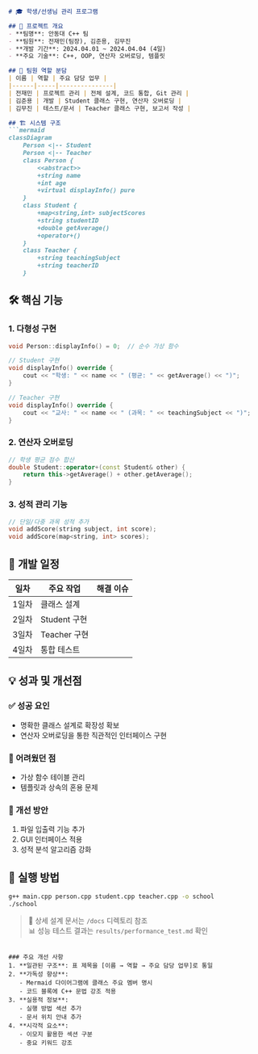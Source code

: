 ```markdown
# 🎓 학생/선생님 관리 프로그램

## 📌 프로젝트 개요
- **팀명**: 안동대 C++ 팀  
- **팀원**: 전재민(팀장), 김준용, 김무진  
- **개발 기간**: 2024.04.01 ~ 2024.04.04 (4일)  
- **주요 기술**: C++, OOP, 연산자 오버로딩, 템플릿  

## 👥 팀원 역할 분담
| 이름 | 역할 | 주요 담당 업무 |
|------|-----|---------------|
| 전재민 | 프로젝트 관리 | 전체 설계, 코드 통합, Git 관리 |
| 김준용 | 개발 | Student 클래스 구현, 연산자 오버로딩 |
| 김무진 | 테스트/문서 | Teacher 클래스 구현, 보고서 작성 |

## 🏗️ 시스템 구조
```mermaid
classDiagram
    Person <|-- Student
    Person <|-- Teacher
    class Person {
        <<abstract>>
        +string name
        +int age
        +virtual displayInfo() pure
    }
    class Student {
        +map<string,int> subjectScores
        +string studentID
        +double getAverage()
        +operator+()
    }
    class Teacher {
        +string teachingSubject
        +string teacherID
    }
```

## 🛠️ 핵심 기능
### 1. 다형성 구현
```cpp
void Person::displayInfo() = 0;  // 순수 가상 함수

// Student 구현
void displayInfo() override {
    cout << "학생: " << name << " (평균: " << getAverage() << ")";
}

// Teacher 구현
void displayInfo() override {
    cout << "교사: " << name << " (과목: " << teachingSubject << ")";
}
```

### 2. 연산자 오버로딩
```cpp
// 학생 평균 점수 합산
double Student::operator+(const Student& other) {
    return this->getAverage() + other.getAverage();
}
```

### 3. 성적 관리 기능
```cpp
// 단일/다중 과목 성적 추가
void addScore(string subject, int score);
void addScore(map<string, int> scores);
```

## 📅 개발 일정
| 일차 | 주요 작업 | 해결 이슈 |
|------|----------|----------|
| 1일차 | 클래스 설계 
| 2일차 | Student 구현
| 3일차 | Teacher 구현
| 4일차 | 통합 테스트 

## 💡 성과 및 개선점
### ✅ 성공 요인
- 명확한 클래스 설계로 확장성 확보
- 연산자 오버로딩을 통한 직관적인 인터페이스 구현

### 🔧 어려웠던 점
- 가상 함수 테이블 관리
- 템플릿과 상속의 혼용 문제

### 🔄 개선 방안
1. 파일 입출력 기능 추가
2. GUI 인터페이스 적용
3. 성적 분석 알고리즘 강화

## 🚀 실행 방법
```bash
g++ main.cpp person.cpp student.cpp teacher.cpp -o school
./school
```

> 📄 상세 설계 문서는 `/docs` 디렉토리 참조  
> 📊 성능 테스트 결과는 `results/performance_test.md` 확인
```

### 주요 개선 사항
1. **일관된 구조**: 표 제목을 [이름 → 역할 → 주요 담당 업무]로 통일
2. **가독성 향상**: 
   - Mermaid 다이어그램에 클래스 주요 멤버 명시
   - 코드 블록에 C++ 문법 강조 적용
3. **실용적 정보**:
   - 실행 방법 섹션 추가
   - 문서 위치 안내 추가
4. **시각적 요소**:
   - 이모지 활용한 섹션 구분
   - 중요 키워드 강조
